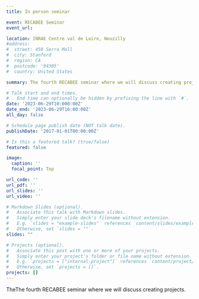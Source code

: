 ```yaml
---
title: In person seminar

event: RECABEE Seminar
event_url: 

location: INRAE Centre val de Loire, Nouzilly
#address:
#  street: 450 Serra Mall
#  city: Stanford
#  region: CA
#  postcode: '94305'
#  country: United States

summary: The fourth RECABEE seminar where we will discuss creating projects.

# Talk start and end times.
#   End time can optionally be hidden by prefixing the line with `#`.
date: '2023-06-29T10:000:00Z'
date_end: '2023-06-29T16:00:00Z'
all_day: false

# Schedule page publish date (NOT talk date).
publishDate: '2017-01-01T00:00:00Z'

# Is this a featured talk? (true/false)
featured: false

image:
  caption: ''
  focal_point: Top

url_code: ''
url_pdf: ''
url_slides: ''
url_video: ''

# Markdown Slides (optional).
#   Associate this talk with Markdown slides.
#   Simply enter your slide deck's filename without extension.
#   E.g. `slides = "example-slides"` references `content/slides/example-slides.md`.
#   Otherwise, set `slides = ""`.
slides: ""

# Projects (optional).
#   Associate this post with one or more of your projects.
#   Simply enter your project's folder or file name without extension.
#   E.g. `projects = ["internal-project"]` references `content/project/deep-learning/index.md`.
#   Otherwise, set `projects = []`.
projects: []
---
```


TheThe fourth RECABEE seminar where we will discuss creating projects.